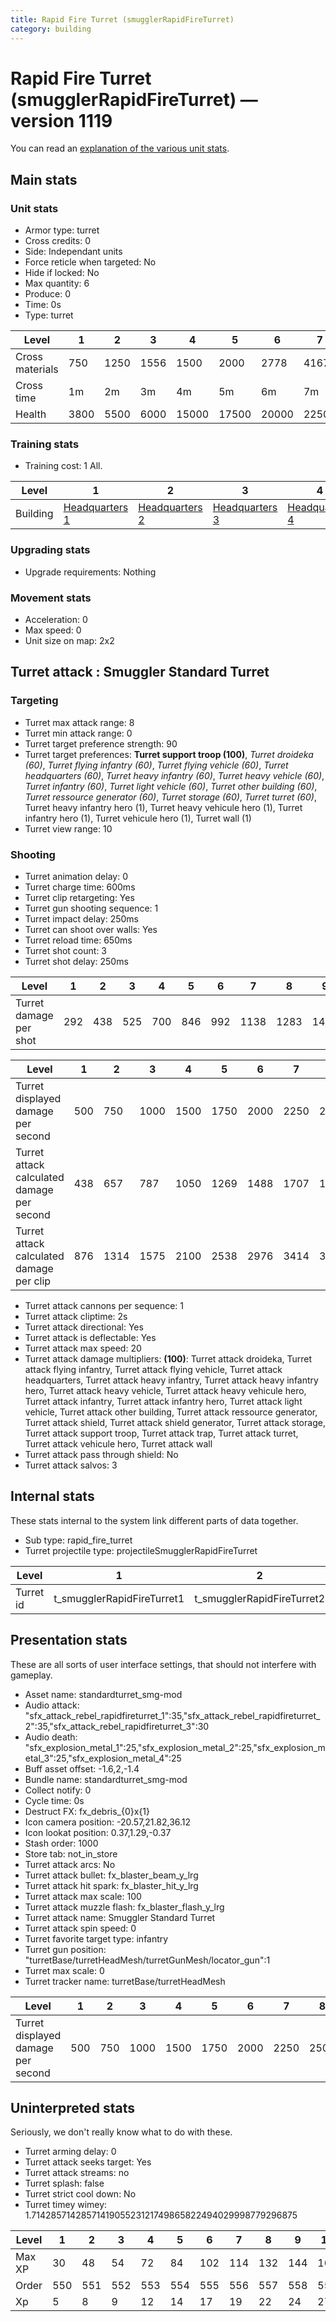 ```yaml
---
title: Rapid Fire Turret (smugglerRapidFireTurret)
category: building
---
```


# Rapid Fire Turret (smugglerRapidFireTurret) — version 1119

You can read an [explanation  of the various unit stats](unitexplained.md).

## Main stats

### Unit stats

  * Armor type: turret
  * Cross credits: 0
  * Side: Independant units
  * Force reticle when targeted: No
  * Hide if locked: No
  * Max quantity: 6
  * Produce: 0
  * Time: 0s
  * Type: turret

|Level          |1   |2   |3   |4    |5    |6    |7    |8    |9    |10   |
|---------------|----|----|----|-----|-----|-----|-----|-----|-----|-----|
|Cross materials|750 |1250|1556|1500 |2000 |2778 |4167 |10417|11111|11905|
|Cross time     |1m  |2m  |3m  |4m   |5m   |6m   |7m   |8m   |9m   |10m  |
|Health         |3800|5500|6000|15000|17500|20000|22500|25000|27500|30000|


### Training stats

  * Training cost: 1 All.

|Level   |1                                |2                                |3                                |4                                |5                                |6                                |7                                |8                                |9                                |10                                |
|--------|---------------------------------|---------------------------------|---------------------------------|---------------------------------|---------------------------------|---------------------------------|---------------------------------|---------------------------------|---------------------------------|----------------------------------|
|Building|[Headquarters 1](smugglerHQ.html)|[Headquarters 2](smugglerHQ.html)|[Headquarters 3](smugglerHQ.html)|[Headquarters 4](smugglerHQ.html)|[Headquarters 5](smugglerHQ.html)|[Headquarters 6](smugglerHQ.html)|[Headquarters 7](smugglerHQ.html)|[Headquarters 8](smugglerHQ.html)|[Headquarters 9](smugglerHQ.html)|[Headquarters 10](smugglerHQ.html)|


### Upgrading stats

  * Upgrade requirements: Nothing

### Movement stats

  * Acceleration: 0
  * Max speed: 0
  * Unit size on map: 2x2

## Turret attack : Smuggler Standard Turret


### Targeting

  * Turret max attack range: 8
  * Turret min attack range: 0
  * Turret target preference strength: 90
  * Turret target preferences: **Turret support troop (100)**, _Turret droideka (60)_, _Turret flying infantry (60)_, _Turret flying vehicle (60)_, _Turret headquarters (60)_, _Turret heavy infantry (60)_, _Turret heavy vehicle (60)_, _Turret infantry (60)_, _Turret light vehicle (60)_, _Turret other building (60)_, _Turret ressource generator (60)_, _Turret storage (60)_, _Turret turret (60)_, Turret heavy infantry hero (1), Turret heavy vehicule hero (1), Turret infantry hero (1), Turret vehicule hero (1), Turret wall (1)
  * Turret view range: 10

### Shooting

  * Turret animation delay: 0
  * Turret charge time: 600ms
  * Turret clip retargeting: Yes
  * Turret gun shooting sequence: 1
  * Turret impact delay: 250ms
  * Turret can shoot over walls: Yes
  * Turret reload time: 650ms
  * Turret shot count: 3
  * Turret shot delay: 250ms

|Level                 |1  |2  |3  |4  |5  |6  |7   |8   |9   |10  |
|----------------------|---|---|---|---|---|---|----|----|----|----|
|Turret damage per shot|292|438|525|700|846|992|1138|1283|1429|1575|


|Level                                     |1  |2   |3   |4   |5   |6   |7   |8   |9   |10  |
|------------------------------------------|---|----|----|----|----|----|----|----|----|----|
|Turret displayed damage per second        |500|750 |1000|1500|1750|2000|2250|2500|2750|3000|
|Turret attack calculated damage per second|438|657 |787 |1050|1269|1488|1707|1924|2143|2362|
|Turret attack calculated damage per clip  |876|1314|1575|2100|2538|2976|3414|3849|4287|4725|


  * Turret attack cannons per sequence: 1
  * Turret attack cliptime: 2s
  * Turret attack directional: Yes
  * Turret attack is deflectable: Yes
  * Turret attack max speed: 20
  * Turret attack damage multipliers: **(100)**: Turret attack droideka, Turret attack flying infantry, Turret attack flying vehicle, Turret attack headquarters, Turret attack heavy infantry, Turret attack heavy infantry hero, Turret attack heavy vehicle, Turret attack heavy vehicule hero, Turret attack infantry, Turret attack infantry hero, Turret attack light vehicle, Turret attack other building, Turret attack ressource generator, Turret attack shield, Turret attack shield generator, Turret attack storage, Turret attack support troop, Turret attack trap, Turret attack turret, Turret attack vehicule hero, Turret attack wall
  * Turret attack pass through shield: No
  * Turret attack salvos: 3

## Internal stats

These stats internal to the system link different parts of data together.

  * Sub type: rapid_fire_turret
  * Turret projectile type: projectileSmugglerRapidFireTurret

|Level    |1                         |2                         |3                         |4                         |5                         |6                         |7                         |8                         |9                         |10                         |
|---------|--------------------------|--------------------------|--------------------------|--------------------------|--------------------------|--------------------------|--------------------------|--------------------------|--------------------------|---------------------------|
|Turret id|t_smugglerRapidFireTurret1|t_smugglerRapidFireTurret2|t_smugglerRapidFireTurret3|t_smugglerRapidFireTurret4|t_smugglerRapidFireTurret5|t_smugglerRapidFireTurret6|t_smugglerRapidFireTurret7|t_smugglerRapidFireTurret8|t_smugglerRapidFireTurret9|t_smugglerRapidFireTurret10|


## Presentation stats

These are all sorts of user interface settings, that should not interfere with gameplay.

  * Asset name: standardturret_smg-mod
  * Audio attack: "sfx_attack_rebel_rapidfireturret_1":35,"sfx_attack_rebel_rapidfireturret_2":35,"sfx_attack_rebel_rapidfireturret_3":30
  * Audio death: "sfx_explosion_metal_1":25,"sfx_explosion_metal_2":25,"sfx_explosion_metal_3":25,"sfx_explosion_metal_4":25
  * Buff asset offset: -1.6,2,-1.4
  * Bundle name: standardturret_smg-mod
  * Collect notify: 0
  * Cycle time: 0s
  * Destruct FX: fx_debris_{0}x{1}
  * Icon camera position: -20.57,21.82,36.12
  * Icon lookat position: 0.37,1.29,-0.37
  * Stash order: 1000
  * Store tab: not_in_store
  * Turret attack arcs: No
  * Turret attack bullet: fx_blaster_beam_y_lrg
  * Turret attack hit spark: fx_blaster_hit_y_lrg
  * Turret attack max scale: 100
  * Turret attack muzzle flash: fx_blaster_flash_y_lrg
  * Turret attack name: Smuggler Standard Turret
  * Turret attack spin speed: 0
  * Turret favorite target type: infantry
  * Turret gun position: "turretBase/turretHeadMesh/turretGunMesh/locator_gun":1
  * Turret max scale: 0
  * Turret tracker name: turretBase/turretHeadMesh

|Level                             |1  |2  |3   |4   |5   |6   |7   |8   |9   |10  |
|----------------------------------|---|---|----|----|----|----|----|----|----|----|
|Turret displayed damage per second|500|750|1000|1500|1750|2000|2250|2500|2750|3000|


## Uninterpreted stats

Seriously, we don't really know what to do with these.

  * Turret arming delay: 0
  * Turret attack seeks target: Yes
  * Turret attack streams: no
  * Turret splash: false
  * Turret strict cool down: No
  * Turret timey wimey: 1.7142857142857141905523121749865822494029998779296875

|Level |1  |2  |3  |4  |5  |6  |7  |8  |9  |10 |
|------|---|---|---|---|---|---|---|---|---|---|
|Max XP|30 |48 |54 |72 |84 |102|114|132|144|162|
|Order |550|551|552|553|554|555|556|557|558|559|
|Xp    |5  |8  |9  |12 |14 |17 |19 |22 |24 |27 |


